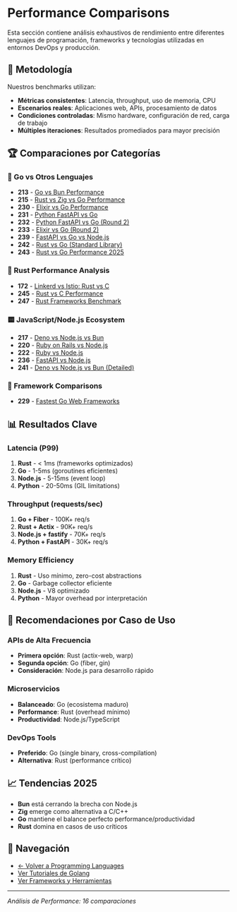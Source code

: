 # Performance Comparisons

Esta sección contiene análisis exhaustivos de rendimiento entre diferentes lenguajes de programación, frameworks y tecnologías utilizadas en entornos DevOps y producción.

## 🔬 Metodología

Nuestros benchmarks utilizan:
- **Métricas consistentes**: Latencia, throughput, uso de memoria, CPU
- **Escenarios reales**: Aplicaciones web, APIs, procesamiento de datos
- **Condiciones controladas**: Mismo hardware, configuración de red, carga de trabajo
- **Múltiples iteraciones**: Resultados promediados para mayor precisión

## 🏆 Comparaciones por Categorías

### 🔵 Go vs Otros Lenguajes
- **213** - [Go vs Bun Performance](./213-go-golang-vs-bun-performance-latency-throughput-saturation-availability/)
- **215** - [Rust vs Zig vs Go Performance](./215-rust-vs-zig-vs-go-performance-latency-throughput-saturation-availability/)
- **230** - [Elixir vs Go Performance](./230-elixir-vs-go-golang-performance-latency-throughput-saturation-availability/)
- **231** - [Python FastAPI vs Go](./231-python-fastapi-vs-go-golang-performance-benchmark/)
- **232** - [Python FastAPI vs Go (Round 2)](./232-python-fastapi-vs-go-golang-performance-benchmark/)
- **233** - [Elixir vs Go (Round 2)](./233-elixir-vs-go-performance-benchmark-round-2/)
- **239** - [FastAPI vs Go vs Node.js](./239-fastapi-vs-go-golang-vs-nodejs-performance-price/)
- **242** - [Rust vs Go (Standard Library)](./242-rust-vs-go-golang-performance-only-standard-library/)
- **243** - [Rust vs Go Performance 2025](./243-rust-vs-go-golang-performance-2025/)

### 🦀 Rust Performance Analysis
- **172** - [Linkerd vs Istio: Rust vs C](./172-linkerd-vs-istio-rust-vs-c-performance-benchmark/)
- **245** - [Rust vs C Performance](./245-rust-vs-c-performance/)
- **247** - [Rust Frameworks Benchmark](./247-rust-vs-may-ntex-performance-benchmark/)

### 🟨 JavaScript/Node.js Ecosystem
- **217** - [Deno vs Node.js vs Bun](./217-deno-vs-nodejs-vs-bun-performance-latency-throughput-saturation-availability/)
- **220** - [Ruby on Rails vs Node.js](./220-ruby-on-rails-vs-nodejs-performance-latency-throughput-saturation-availability/)
- **222** - [Ruby vs Node.js](./222-ruby-vs-nodejs-performance-benchmark/)
- **236** - [FastAPI vs Node.js](./236-fastapi-vs-nodejs-performance/)
- **241** - [Deno vs Node.js vs Bun (Detailed)](./241-deno-vs-nodejs-vs-bun-performance-comparison/)

### 🔧 Framework Comparisons
- **229** - [Fastest Go Web Frameworks](./229-fastest-go-web-framework-gnet-vs-fiber-vs-fasthttp-vs-nethttp/)

## 📊 Resultados Clave

### Latencia (P99)
1. **Rust** - < 1ms (frameworks optimizados)
2. **Go** - 1-5ms (goroutines eficientes)
3. **Node.js** - 5-15ms (event loop)
4. **Python** - 20-50ms (GIL limitations)

### Throughput (requests/sec)
1. **Go + Fiber** - 100K+ req/s
2. **Rust + Actix** - 90K+ req/s
3. **Node.js + fastify** - 70K+ req/s
4. **Python + FastAPI** - 30K+ req/s

### Memory Efficiency
1. **Rust** - Uso mínimo, zero-cost abstractions
2. **Go** - Garbage collector eficiente
3. **Node.js** - V8 optimizado
4. **Python** - Mayor overhead por interpretación

## 🎯 Recomendaciones por Caso de Uso

### APIs de Alta Frecuencia
- **Primera opción**: Rust (actix-web, warp)
- **Segunda opción**: Go (fiber, gin)
- **Consideración**: Node.js para desarrollo rápido

### Microservicios
- **Balanceado**: Go (ecosistema maduro)
- **Performance**: Rust (overhead mínimo)
- **Productividad**: Node.js/TypeScript

### DevOps Tools
- **Preferido**: Go (single binary, cross-compilation)
- **Alternativa**: Rust (performance crítico)

## 📈 Tendencias 2025

- **Bun** está cerrando la brecha con Node.js
- **Zig** emerge como alternativa a C/C++
- **Go** mantiene el balance perfecto performance/productividad
- **Rust** domina en casos de uso críticos

## 🔗 Navegación

- [← Volver a Programming Languages](../)
- [Ver Tutoriales de Golang](../golang/)
- [Ver Frameworks y Herramientas](../frameworks-and-tools/)

---
*Análisis de Performance: 16 comparaciones*
